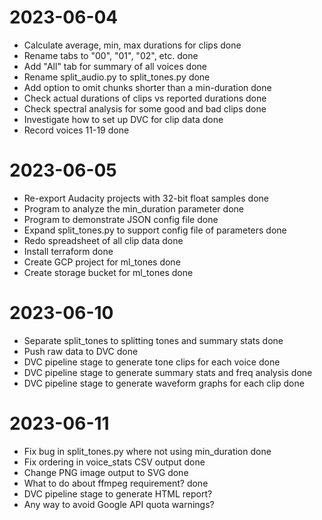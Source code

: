 
# 2023-06-04

* Calculate average, min, max durations for clips                    done
* Rename tabs to "00", "01", "02", etc.                              done
* Add "All" tab for summary of all voices                            done
* Rename split_audio.py to split_tones.py                            done
* Add option to omit chunks shorter than a min-duration              done
* Check actual durations of clips vs reported durations              done
* Check spectral analysis for some good and bad clips                done
* Investigate how to set up DVC for clip data                        done
* Record voices 11-19                                                done

# 2023-06-05

* Re-export Audacity projects with 32-bit float samples              done
* Program to analyze the min_duration parameter                      done
* Program to demonstrate JSON config file                            done
* Expand split_tones.py to support config file of parameters         done
* Redo spreadsheet of all clip data                                  done
* Install terraform                                                  done
* Create GCP project for ml_tones                                    done
* Create storage bucket for ml_tones                                 done

# 2023-06-10

* Separate split_tones to splitting tones and summary stats          done
* Push raw data to DVC                                               done
* DVC pipeline stage to generate tone clips for each voice           done
* DVC pipeline stage to generate summary stats and freq analysis     done
* DVC pipeline stage to generate waveform graphs for each clip       done

# 2023-06-11

* Fix bug in split_tones.py where not using min_duration             done
* Fix ordering in voice_stats CSV output                             done
* Change PNG image output to SVG                                     done
* What to do about ffmpeg requirement?                               done
* DVC pipeline stage to generate HTML report?
* Any way to avoid Google API quota warnings?
